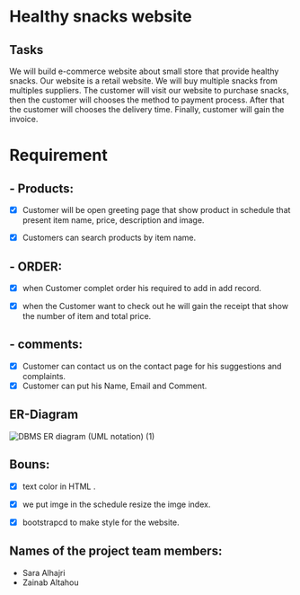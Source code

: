 # Healthy snacks website 

## Tasks

We will build e-commerce website about small store that provide healthy snacks.  Our website is a retail website. We will buy multiple snacks from multiples suppliers.  The customer will visit our website to purchase snacks, then the customer will chooses the method to payment process. After that the customer will chooses the delivery time. Finally, customer will gain the invoice.


# Requirement

## - Products:
- [x] Customer will be open greeting page that show product in schedule that present item name, price, description and image.
- [x] Customers can search products by item name.


## - ORDER: 

  - [x] when Customer complet order his required to add in add record.
  - [x] when the Customer want to check out he will gain the receipt that show the number of item and total price.
 

## - comments:

  - [x] Customer can contact us on the contact page for his suggestions and complaints. 
  -[x] Customer can put his Name, Email and Comment.

## ER-Diagram



![DBMS ER diagram (UML notation) (1)](https://user-images.githubusercontent.com/93180512/147454969-6b52bd2f-76fb-4a75-ad43-147ddd39efc4.png)

## Bouns:
- [x] text color in HTML .
- [x] we put imge in the schedule resize the imge index.
- [x] bootstrapcd to make style for the website.



## Names of the project team members:
- Sara Alhajri
- Zainab Altahou

